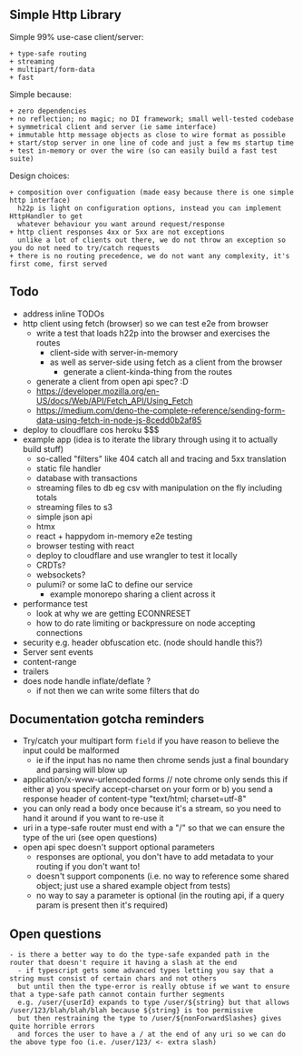 ## Simple Http Library

Simple 99% use-case client/server:

    + type-safe routing
    + streaming
    + multipart/form-data
    + fast

Simple because:

    + zero dependencies
    + no reflection; no magic; no DI framework; small well-tested codebase
    + symmetrical client and server (ie same interface) 
    + immutable http message objects as close to wire format as possible
    + start/stop server in one line of code and just a few ms startup time 
    + test in-memory or over the wire (so can easily build a fast test suite)

Design choices:

    + composition over configuation (made easy because there is one simple http interface)
      h22p is light on configuration options, instead you can implement HttpHandler to get 
      whatever behaviour you want around request/response
    + http client responses 4xx or 5xx are not exceptions
      unlike a lot of clients out there, we do not throw an exception so you do not need to try/catch requests
    + there is no routing precedence, we do not want any complexity, it's first come, first served

## Todo

- address inline TODOs
- http client using fetch (browser) so we can test e2e from browser
  - write a test that loads h22p into the browser and exercises the routes
    - client-side with server-in-memory
    - as well as server-side using fetch as a client from the browser
      - generate a client-kinda-thing from the routes
  - generate a client from open api spec? :D
  - https://developer.mozilla.org/en-US/docs/Web/API/Fetch_API/Using_Fetch
  - https://medium.com/deno-the-complete-reference/sending-form-data-using-fetch-in-node-js-8cedd0b2af85
- deploy to cloudflare cos heroku $$$
- example app (idea is to iterate the library through using it to actually build stuff)
  - so-called "filters" like 404 catch all and tracing and 5xx translation
  - static file handler
  - database with transactions
  - streaming files to db eg csv with manipulation on the fly including totals
  - streaming files to s3
  - simple json api
  - htmx
  - react + happydom in-memory e2e testing
  - browser testing with react
  - deploy to cloudflare and use wrangler to test it locally
  - CRDTs?
  - websockets?
  - pulumi? or some IaC to define our service
    - example monorepo sharing a client across it
- performance test
  - look at why we are getting ECONNRESET
  - how to do rate limiting or backpressure on node accepting connections
- security e.g. header obfuscation etc. (node should handle this?)
- Server sent events
- content-range
- trailers
- does node handle inflate/deflate ?
  - if not then we can write some filters that do

## Documentation gotcha reminders

- Try/catch your multipart form `field` if you have reason to believe the input could be malformed
  - ie if the input has no name then chrome sends just a final boundary and parsing will blow up
- application/x-www-urlencoded forms // note chrome only sends this if either a) you specify accept-charset on your form
  or b) you send a response header of content-type "text/html; charset=utf-8"
- you can only read a body once because it's a stream, so you need to hand it around if you want to re-use it
- uri in a type-safe router must end with a "/" so that we can ensure the type of the uri (see open questions)
- open api spec doesn't support optional parameters
  - responses are optional, you don't have to add metadata to your routing if you don't want to!
  - doesn't support components (i.e. no way to reference some shared object; just use a shared example object from
    tests)
  - no way to say a parameter is optional (in the routing api, if a query param is present then it's required)

## Open questions

    - is there a better way to do the type-safe expanded path in the router that doesn't require it having a slash at the end
      - if typescript gets some advanced types letting you say that a string must consist of certain chars and not others
      but until then the type-error is really obtuse if we want to ensure that a type-safe path cannot contain further segments
      e.g. /user/{userId} expands to type /user/${string} but that allows /user/123/blah/blah/blah because ${string} is too permissive
      but then restraining the type to /user/${nonForwardSlashes} gives quite horrible errors 
      and forces the user to have a / at the end of any uri so we can do the above type foo (i.e. /user/123/ <- extra slash)